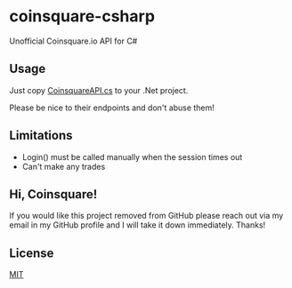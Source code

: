 # coinsquare-csharp
Unofficial Coinsquare.io API for C#

## Usage
Just copy [CoinsquareAPI.cs](CoinsquareAPI.cs) to your .Net project.

Please be nice to their endpoints and don't abuse them!

## Limitations
 - Login() must be called manually when the session times out
 - Can't make any trades

## Hi, Coinsquare!

If you would like this project removed from GitHub please reach out via my email in my GitHub profile and I will take it down immediately. Thanks!

## License
[MIT](LICENSE)
